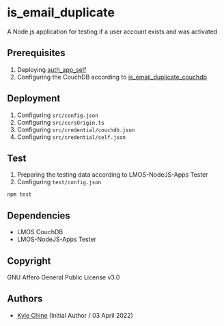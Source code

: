 # is_email_duplicate

A Node.js application for testing if a user account exists and was activated

## Prerequisites

1. Deploying [auth_app_self](https://github.com/leismore/auth_app_self)
2. Configuring the CouchDB according to [is_email_duplicate_couchdb](https://github.com/leismore/is_email_duplicate_couchdb)

## Deployment

1. Configuring `src/config.json`
2. Configuring `src/corsOrigin.ts`
3. Configuring `src/credential/couchdb.json`
4. Configuring `src/credential/self.json`

## Test

1. Preparing the testing data according to LMOS-NodeJS-Apps Tester
2. Configuring `test/config.json`

`npm test`

## Dependencies

* LMOS CouchDB
* LMOS-NodeJS-Apps Tester

## Copyright

GNU Affero General Public License v3.0

## Authors

* [Kyle Chine](https://www.kylechine.name) (Initial Author / 03 April 2022)
